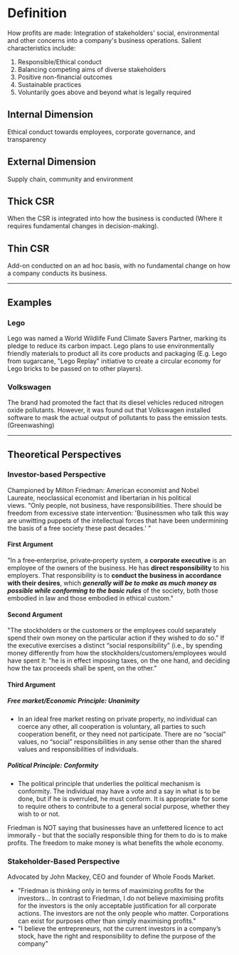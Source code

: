 # Definition
How profits are made: Integration of stakeholders' social, environmental and other concerns into a company's business operations.
Salient characteristics include:
1) Responsible/Ethical conduct
2) Balancing competing aims of diverse stakeholders
3) Positive non-financial outcomes
4) Sustainable practices
5) Voluntarily goes above and beyond what is legally required

## Internal Dimension
Ethical conduct towards employees, corporate governance, and transparency
## External Dimension
Supply chain, community and environment
## Thick CSR
When the CSR is integrated into how the business is conducted (Where it requires fundamental changes in decision-making).
## Thin CSR
Add-on conducted on an ad hoc basis, with no fundamental change on how a company conducts its business.

----
## Examples
### Lego
Lego was named a World Wildlife Fund Climate Savers Partner, marking its pledge to reduce its carbon impact. Lego plans to use environmentally friendly materials to product all its core products and packaging (E.g. Lego from sugarcane, "Lego Replay" initiative to create a circular economy for Lego bricks to be passed on to other players).

### Volkswagen
The brand had promoted the fact that its diesel vehicles reduced nitrogen oxide pollutants. However, it was found out that Volkswagen installed software to mask the actual output of pollutants to pass the emission tests. (Greenwashing)

----
## Theoretical Perspectives
### Investor-based Perspective
Championed by Milton Friedman: American economist and Nobel  
Laureate, neoclassical economist and libertarian in his political  
views.
"Only people, not business, have responsibilities. There should be freedom from excessive state intervention: 'Businessmen who talk this way are unwitting puppets of the intellectual forces that have been undermining the basis of a free society these past decades.' "
#### First Argument
"In a free‐enterprise, private‐property system, a **corporate executive** is an employee of the owners of the business. He has **direct responsibility** to his employers. That responsibility is to **conduct the business in accordance with their desires**, which **_generally will be to make as much money as possible while conforming to the basic rules_** of the society, both those embodied in law and those embodied in ethical custom."

#### Second Argument
"The stockholders or the customers or the employees could separately spend their own money on the particular action if they wished to do so."
If the executive exercises a distinct “social responsibility” (i.e., by spending money differently from how the stockholders/customers/employees would have spent it: ”he is in effect imposing taxes, on the one hand, and deciding how the tax proceeds shall be spent, on the other.”

#### Third Argument
##### Free market/Economic Principle: Unanimity
- In an ideal free market resting on private property, no individual can coerce any other, all cooperation is voluntary, all parties to such cooperation benefit, or they need not participate. There are no “social” values, no “social” responsibilities in any sense other than the shared values and responsibilities of individuals.
##### Political Principle: Conformity
- The political principle that underlies the political mechanism is conformity. The individual may have a vote and a say in what is to be done, but if he is overruled, he must conform. It is appropriate for some to require others to contribute to a general social purpose, whether they wish to or not.

Friedman is NOT saying that businesses have an unfettered licence to act immorally - but that the socially responsible thing for them to do is to make profits.
The freedom to make money is what benefits the whole economy.

### Stakeholder-Based Perspective
Advocated by John Mackey, CEO and founder of Whole Foods Market.
- "Friedman is thinking only in terms of maximizing profits for the investors... In contrast to Friedman, I do not believe maximising profits for the investors is the only acceptable justification for all corporate actions. The investors are not the only people who matter. Corporations can exist for purposes other than simply maximising profits."
- "I believe the entrepreneurs, not the current investors in a company’s stock, have the right and responsibility to define the purpose of the company"

